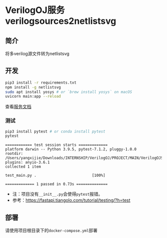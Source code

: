 # VerilogOJ服务 verilogsources2netlistsvg

## 简介

将多verilog源文件转为netlistsvg

## 开发

```sh
pip3 install -r requirements.txt
npm install -g netlistsvg
sudo apt install yosys # or `brew install yosys` on macOS
uvicorn main:app --reload
```

查看[服务文档](http://localhost:8000/docs)

### 测试

```sh
pip3 install pytest # or conda install pytest
pytest
```

```
============ test session starts =============
platform darwin -- Python 3.9.5, pytest-7.1.2, pluggy-1.0.0
rootdir: /Users/yangxijie/Downloads/INTERNSHIP/VerilogOJ/PROJECT/MAIN/VerilogOJServices/services/verilogsources2netlistsvg
plugins: anyio-3.6.1
collected 1 item                             

test_main.py .                         [100%]

============= 1 passed in 0.73s ==============
```

- 注：项目没有`__init__.py`会使得`pytest`报错。
- 参考：https://fastapi.tiangolo.com/tutorial/testing/?h=test

## 部署

请使用项目根目录下的`docker-compose.yml`部署
